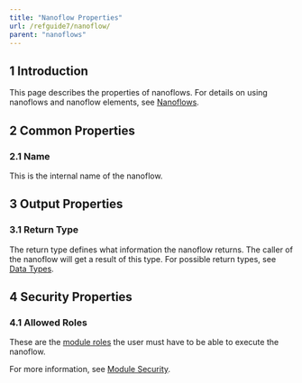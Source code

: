 ```yaml
---
title: "Nanoflow Properties"
url: /refguide7/nanoflow/
parent: "nanoflows"
---
```


## 1 Introduction

This page describes the properties of nanoflows. For details on using nanoflows and nanoflow elements, see [Nanoflows](/refguide/nanoflows/).

## 2 Common Properties

### 2.1 Name

This is the internal name of the nanoflow.

## 3 Output Properties

### 3.1 Return Type

The return type defines what information the nanoflow returns. The caller of the nanoflow will get a result of this type. For possible return types, see [Data Types](/refguide/data-types/).

## 4 Security Properties

### 4.1 Allowed Roles

These are the [module roles](/refguide7/module-role/) the user must have to be able to execute the nanoflow.

For more information, see [Module Security](/refguide/module-security/).
